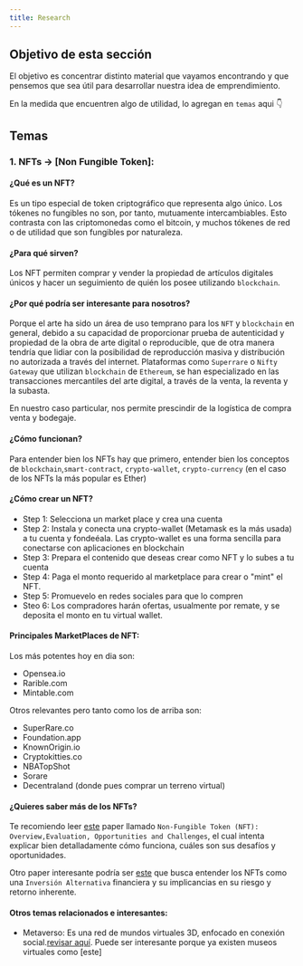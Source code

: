 ```yaml
---
title: Research
---
```

## Objetivo de esta sección

El objetivo  es concentrar distinto material que vayamos encontrando y que pensemos que sea útil para desarrollar nuestra idea de emprendimiento.

En la medida que encuentren algo de utilidad, lo agregan en `temas` aqui 👇

## Temas

### 1. NFTs → [Non Fungible Token]: 

#### ¿Qué es un NFT?

Es un tipo especial de token criptográfico que representa algo único. Los tókenes no fungibles no son, por tanto, mutuamente intercambiables. Esto contrasta con las criptomonedas como el bitcoin, y muchos tókenes de red o de utilidad que son fungibles por naturaleza.

#### ¿Para qué sirven?

Los NFT permiten comprar y vender la propiedad de artículos digitales únicos y hacer un seguimiento de quién los posee utilizando `blockchain`.

#### ¿Por qué podría ser interesante para nosotros?

Porque el arte ha sido un área de uso temprano para los `NFT` y `blockchain` en general, debido a su capacidad de proporcionar prueba de autenticidad y propiedad de la obra de arte digital o reproducible, que de otra manera tendría que lidiar con la posibilidad de reproducción masiva y distribución no autorizada a través del internet. Plataformas como `Superrare` o `Nifty Gateway` que utilizan `blockchain` de `Ethereum`, se han especializado en las transacciones mercantiles del arte digital, a través de la venta, la reventa y la subasta.

En nuestro caso particular, nos permite prescindir de la logística de compra venta y bodegaje.

#### ¿Cómo funcionan?

Para entender bien los NFTs hay que primero, entender bien los conceptos de `blockchain`,`smart-contract`, `crypto-wallet`, `crypto-currency` (en el caso de los NFTs la más popular es Ether)


#### ¿Cómo crear un NFT?

- Step 1: Selecciona un market place y crea una cuenta
- Step 2: Instala y conecta una crypto-wallet (Metamask es la más usada) a tu cuenta y fondeéala. Las crypto-wallet es una forma sencilla para conectarse con aplicaciones en blockchain
- Step 3: Prepara el contenido que deseas crear como NFT y lo subes a tu cuenta
- Step 4: Paga el monto requerido al marketplace para crear o "mint" el NFT.
- Step 5: Promuevelo en redes sociales para que lo compren
- Steo 6: Los compradores harán ofertas, usualmente por remate, y se deposita el monto en tu virtual wallet.

#### Principales MarketPlaces de NFT:

Los más potentes hoy en dia son:

- Opensea.io
- Rarible.com
- Mintable.com

Otros relevantes pero tanto como los de arriba son:

- SuperRare.co
- Foundation.app
- KnownOrigin.io
- Cryptokitties.co
- NBATopShot
- Sorare
- Decentraland (donde pues comprar un terreno virtual)

#### ¿Quieres saber más de los NFTs?

Te recomiendo leer [este](../assets/NFT_Overview.pdf) paper llamado `Non-Fungible Token (NFT): Overview,Evaluation, Opportunities and Challenges`, el cual intenta explicar bien detalladamente cómo funciona, cuáles son sus desafíos y oportunidades.


Otro paper interesante podría ser [este](../assets/NFT_Risk_Return.pdf) que busca entender los NFTs como una `Inversión Alternativa` financiera y su implicancias en su riesgo y retorno inherente.  



#### Otros temas relacionados e interesantes:

- Metaverso: Es una red de mundos virtuales 3D, enfocado en conexión social.[revisar aquí](https://en.wikipedia.org/wiki/Metaverse).
Puede ser interesante porque ya existen museos virtuales como [este]